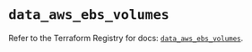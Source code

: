 # `data_aws_ebs_volumes`

Refer to the Terraform Registry for docs: [`data_aws_ebs_volumes`](https://registry.terraform.io/providers/hashicorp/aws/6.9.0/docs/data-sources/ebs_volumes).
